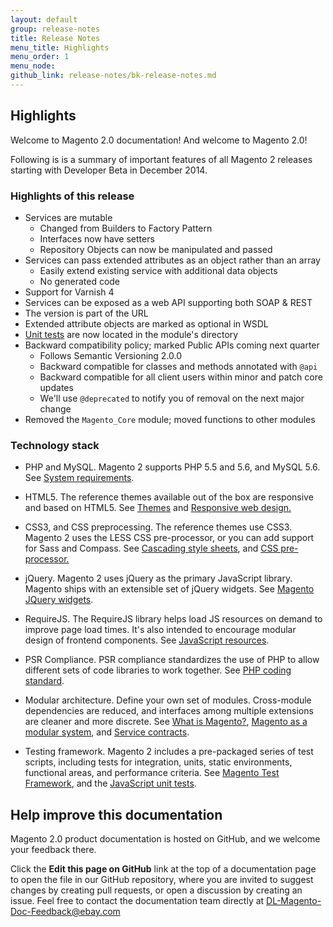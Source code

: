 ```yaml
---
layout: default
group: release-notes
title: Release Notes
menu_title: Highlights
menu_order: 1
menu_node: 
github_link: release-notes/bk-release-notes.md
---
```


<h2 id="highlights">Highlights</h2>

Welcome to Magento 2.0 documentation! And welcome to Magento 2.0!

Following is is a summary of important
features of all Magento 2 releases starting with Developer Beta in December 2014.

<h3 id="highlights-devrc">Highlights of this release</h3>

*   Services are mutable
    *   Changed from Builders to Factory Pattern
    *   Interfaces now have setters
    *   Repository Objects can now be manipulated and passed
*   Services can pass extended attributes as an object rather than an array
    *   Easily extend existing service with additional data objects
    *   No generated code
*   Support for Varnish 4
*   Services can be exposed as a web API supporting both SOAP & REST
*   The version is part of the URL
*   Extended attribute objects are marked as optional in WSDL
*   <a href="{{ site.gdeurl }}release-notes/changes.html#change-devrc-unit">Unit tests</a> are now located in the module's directory
*   Backward compatibility policy; marked Public APIs coming next quarter
    *   Follows Semantic Versioning 2.0.0
    *   Backward compatible for classes and methods annotated with `@api`
    *   Backward compatible for all client users within minor and patch core updates
    *   We'll use  `@deprecated` to notify you of removal on the next major change
*   Removed the `Magento_Core` module; moved functions to other modules


<h3 id="highlights-tech">Technology stack</h3>

-   PHP and MySQL. Magento 2 supports PHP 5.5 and 5.6, and MySQL 5.6. See [System
    requirements][1].

    [1]: <{{ site.gdeurl }}install-gde/system-requirements.html>

-   HTML5. The reference themes available out of the box are responsive and
    based on HTML5. See [Themes][2] and [Responsive web design.][3]

    [2]: <{{ site.gdeurl }}frontend-dev-guide/themes/theme-general.html>

    [3]: <{{ site.gdeurl }}frontend-dev-guide/responsive-web-design/rwd_overview.html>

-   CSS3, and CSS preprocessing. The reference themes use CSS3. Magento 2 uses
    the LESS CSS pre-processor, or you can add support for Sass and Compass. See
    [Cascading style sheets][4], and [CSS pre-processor.][5]

    [4]: <{{ site.gdeurl }}frontend-dev-guide/css-topics/css-overview.html>

    [5]: <{{ site.gdeurl }}frontend-dev-guide/css-topics/css-preprocess.html>

-   jQuery. Magento 2 uses jQuery as the primary JavaScript library. Magento
    ships with an extensible set of jQuery widgets. See [Magento JQuery
    widgets][6].

    [6]: <{{ site.gdeurl }}frontend-dev-guide/javascript/jquery-widgets-about.html>
-   RequireJS. The RequireJS library helps load JS resources on demand to
    improve page load times. It's also intended to encourage modular design of
    frontend components. See [JavaScript resources][6].

    [6]: <{{ site.gdeurl }}config-guide/config/js-resources.html>

-   PSR Compliance. PSR compliance standardizes the use of PHP to allow
    different sets of code libraries to work together. See [PHP coding
    standard][7].

    [7]: <{{ site.gdeurl }}coding-standards/code-standard-php.html>

-   Modular architecture. Define your own set of modules. Cross-module
    dependencies are reduced, and interfaces among multiple extensions are
    cleaner and more discrete. See [What is Magento?][8], [Magento as a modular
    system][9], and [Service contracts][10].

    [8]: <{{ site.gdeurl }}architecture/arch_whatis.html>

    [9]: <{{ site.gdeurl }}architecture/arch_asmodsys.html>

    [10]: <{{ site.gdeurl }}extension-dev-guide/service-contracts/service-contracts.html>

-   Testing framework. Magento 2 includes a pre-packaged series of test scripts,
    including tests for integration, units, static environments, functional
    areas, and performance criteria. See [Magento Test Framework][11], and the
    [JavaScript unit tests][12].

    [11]: <https://github.com/magento/mtf/blob/master/docs/install-config.md>

    [12]: <{{ site.gdeurl }}extension-dev-guide/test/test_js-unit.html>



<h2 id="help">Help improve this documentation</h2>

Magento 2.0 product documentation is hosted on GitHub, and we welcome your
feedback there.

Click the **Edit this page on GitHub** link at the top of a documentation page to
open the file in our GitHub repository, where you are invited to suggest changes
by creating pull requests, or open a discussion by creating an issue.
Feel free to contact the documentation team directly at
<a href="mailto:DL-Magento-Doc-Feedback@ebay.com">DL-Magento-Doc-Feedback@ebay.com</a>
